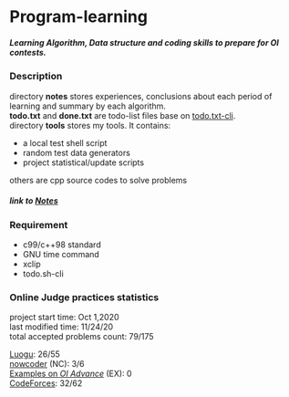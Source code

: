# Program-learning
##### Learning Algorithm, Data structure and coding skills to prepare for OI contests.

### Description
directory **notes** stores experiences, conclusions about each period of learning 
and summary by each algorithm.  
**todo.txt** and **done.txt** are todo-list files base on [todo.txt-cli][todo.txt-cli].  
directory **tools** stores my tools. It contains:  
* a local test shell script
* random test data generators
* project statistical/update scripts

others are cpp source codes to solve problems  
##### link to [Notes](./notes/content.md)

### Requirement
* c99/c++98 standard
* GNU time command
* xclip
* todo.sh-cli

### Online Judge practices statistics  
project start time: Oct 1,2020  
last modified time: 11/24/20  
total accepted problems count: 79/175  

[Luogu][luogu]: 26/55  
[nowcoder][nowcoder] (NC): 3/6  
[Examples on _OI Advance_][oi_advance] (EX): 0  
[CodeForces][CF]: 32/62  

[todo.txt-cli]: https://github.com/todotxt/todo.txt-cli
[nowcoder]: https://ac.nowcoder.com/acm/home
[luogu]: https://luogu.com.cn
[oi_advance]: https://ac.nowcoder.com/acm/archivshe/oi-advance/problem
[CF]: https://codeforces.com
